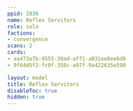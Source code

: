 ```yaml
---
ppid: 2836
name: Reflex Servitors
role: solo
factions:
- convergence
scans: 2
cards:
- aa473a7b-9555-38ad-aff1-a031ee8ee6d0
- 9f64d5f2-fc0f-358c-a97f-9a422635e590

layout: model
title: Reflex Servitors
disableToc: true
hidden: true
---
```

